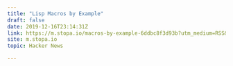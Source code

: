 ```yaml
---
title: "Lisp Macros by Example"
draft: false
date: 2019-12-16T23:14:31Z
link: https://m.stopa.io/macros-by-example-6ddbc8f3d93b?utm_medium=RSS&utm_source=hune
site: m.stopa.io
topic: Hacker News  

---
```

